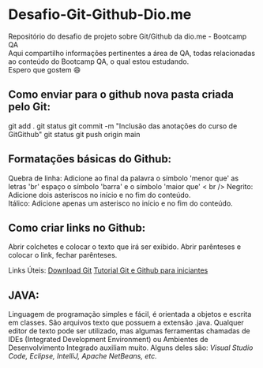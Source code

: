 # Desafio-Git-Github-Dio.me
Repositório do desafio de projeto sobre Git/Github da dio.me - Bootcamp QA <br />
Aqui compartilho informações pertinentes a área de QA, todas relacionadas ao conteúdo do Bootcamp QA, o qual estou estudando. <br />
Espero que gostem :smile:

## Como enviar para o github nova pasta criada pelo Git:
git add .
git status
git commit -m "Inclusão das anotações do curso de GitGithub"
git status
git push origin main

## Formatações básicas do Github:<br />
Quebra de linha: Adicione ao final da palavra o símbolo 'menor que' as letras 'br' espaço o símbolo 'barra' e o símbolo 'maior que'  < br  />
Negrito: Adicione dois asteriscos no início e no fim do conteúdo.   
Itálico: Adicione apenas um asterisco no início e no fim do conteúdo.


## Como criar links no Github:
Abrir colchetes e colocar o texto que irá ser exibido. 
Abrir parênteses e colocar o link, fechar parênteses.

Links Úteis:
[Download Git](https://github.com/Vitoria322/Desafio-Git-Github---Dio.me.git)
[Tutorial Git e Github para iniciantes](https://www.youtube.com/watch?v=_hZf1teRFNg)

## JAVA: 
Linguagem de programação simples e fácil, é orientada a objetos e escrita em classes. São arquivos texto que possuem a extensão .java. Qualquer editor de texto pode ser utilizado, mas algumas ferramentas chamadas de IDEs (Integrated Development Environment) ou Ambientes de Desenvolvimento Integrado auxiliam muito. 
Alguns deles são: *Visual Studio Code, Eclipse, IntelliJ, Apache NetBeans, etc.*



